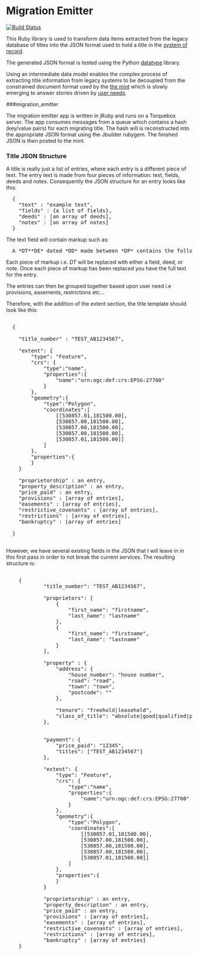 # Migration Emitter

[![Build Status](https://travis-ci.org/LandRegistry/migration-emitter.svg)](https://travis-ci.org/LandRegistry/migration-emitter)

This Ruby library is used to transform data items extracted from the legacy database of titles into the JSON format used to hold a title in the [system of record](https://github.com/LandRegistry/system-of-record).

The generated JSON format is tested using the Python [datatype](https://github.com/LandRegistry/datatypes) library.

Using an intermediate data model enables the complex process of extracting title information from legacy systems to be decoupled from the constrained document format used by the [the mint](https://github.com/LandRegistry/mint) which is slowly emerging to answer stories driven by [user needs](https://www.gov.uk/design-principles#first).

###migration_emitter

The migration emitter app is written in jRuby and runs on a Torquebox server. The app consumes messages from a queue which contains a hash (key/value pairs) for each migrating title.
The hash will is reconstructed into the appropriate JSON format using the Jbuilder rubygem. The finished JSON is then posted to the mint.

### Title JSON Structure

A title is really just a list of entries, where each entry is a different piece of text. The entry text is made from four pieces of information: text, fields, deeds and notes. Consequently the JSON structure for an entry looks like this:

<pre>
  {
    "text" : "example text",
    "fields" : {a list of fields},
    "deeds" : [an array of deeds],
    "notes" : [an array of notes]
  }  
</pre>

The text field will contain markup such as:

<pre>
  A *DT**DE* dated *DD* made between *DP* contains the following provision:-*VT*
</pre>

Each piece of markup i.e. *DT* will be replaced with either a field, deed, or note. Once each piece of markup has been replaced you have the full text for the entry.

The entries can then be grouped together based upon user need i.e provisions, easements, restrictions etc...

Therefore, with the addition of the extent section, the title template should look like this:

<pre>

  {

    "title_number" : "TEST_AB1234567",

    "extent": {
        "type": "Feature",
        "crs": {  
            "type":"name",
            "properties":{  
                "name":"urn:ogc:def:crs:EPSG:27700"
            }
        },
        "geometry":{  
            "type":"Polygon",
            "coordinates":[  
                [[530857.01,181500.00],
                [530857.00,181500.00],
                [530857.00,181500.00],
                [530857.00,181500.00],
                [530857.01,181500.00]]
            ]
        },
        "properties":{
        }
    }

    "proprietorship" : an entry,
    "property_description" : an entry,
    "price_paid" : an entry,
    "provisions" : [array of entries],
    "easements" : [array of entries],
    "restrictive_covenants" : [array of entries],
    "restrictions" : [array of entries],
    "bankruptcy" : [array of entries]

  }

</pre>

However, we have several existing fields in the JSON that I will leave in in this first pass in order to not break the current services. The resulting structure is:

<pre>

    {
            "title_number": "TEST_AB1234567",

            "proprietors": [
                {
                    "first_name": "firstname",
                    "last_name": "lastname"
                },
                {
                    "first_name": "firstname",
                    "last_name": "lastname"
                }
            ],

            "property" : {
                "address": {
                    "house_number": "house number",
                    "road": "road",
                    "town": "town",
                    "postcode": ""
                },

                "tenure": "freehold|leasehold",
                "class_of_title": "absolute|good|qualified|possesory"
            },


            "payment": {
                "price_paid": "12345",
                "titles": ["TEST_AB1234567"]
            },

            "extent": {
                "type": "Feature",
                "crs": {  
                    "type":"name",
                    "properties":{  
                        "name":"urn:ogc:def:crs:EPSG:27700"
                    }
                },
                "geometry":{  
                    "type":"Polygon",
                    "coordinates":[  
                        [[530857.01,181500.00],
                        [530857.00,181500.00],
                        [530857.00,181500.00],
                        [530857.00,181500.00],
                        [530857.01,181500.00]]
                    ]
                },
                "properties":{
                }
            }

            "proprietorship" : an entry,
            "property_description" : an entry,
            "price_paid" : an entry,
            "provisions" : [array of entries],
            "easements" : [array of entries],
            "restrictive_covenants" : [array of entries],
            "restrictions" : [array of entries],
            "bankruptcy" : [array of entries]
    }

</pre>
